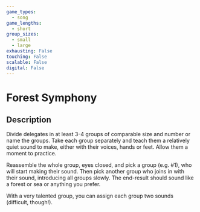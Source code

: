 ```yaml
---
game_types:
  - song
game_lengths:
  - short
group_sizes:
  - small
  - large
exhausting: False
touching: False
scalable: False
digital: False
---
```

# Forest Symphony

## Description
Divide delegates in at least 3-4 groups of comparable size and number or name the groups.
Take each group separately and teach them a relatively quiet sound to make, either with their voices, hands or feet. Allow them a moment to practice.

Reassemble the whole group, eyes closed, and pick a group (e.g. #1), who will start making their sound.
Then pick another group who joins in with their sound, introducing all groups slowly. The end-result should sound like a forest or sea or anything you prefer.

With a very talented group, you can assign each group two sounds (difficult, though!).
